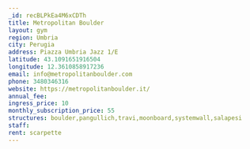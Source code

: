 ```yaml
---
_id: recBLPkEa4M6xCDTh
title: Metropolitan Boulder
layout: gym
region: Umbria
city: Perugia
address: Piazza Umbria Jazz 1/E
latitude: 43.1091651916504
longitude: 12.3610858917236
email: info@metropolitanboulder.com
phone: 3480346316
website: https://metropolitanboulder.it/
annual_fee: 
ingress_price: 10
monthly_subscription_price: 55
structures: boulder,pangullich,travi,moonboard,systemwall,salapesi
staff: 
rent: scarpette
---
```


